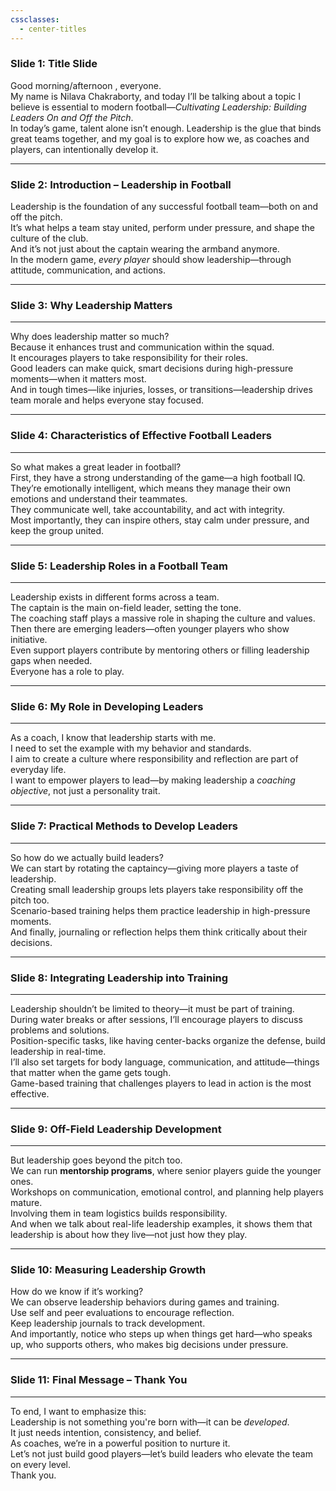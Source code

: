 ```yaml
---
cssclasses:
  - center-titles
---
```

### **Slide 1: Title Slide**

Good morning/afternoon , everyone.  
My name is Nilava Chakraborty, and today I’ll be talking about a topic I believe is essential to modern football—_Cultivating Leadership: Building Leaders On and Off the Pitch_.  
In today’s game, talent alone isn’t enough. Leadership is the glue that binds great teams together, and my goal is to explore how we, as coaches and players, can intentionally develop it.

---

### **Slide 2: Introduction – Leadership in Football**

Leadership is the foundation of any successful football team—both on and off the pitch.  
It’s what helps a team stay united, perform under pressure, and shape the culture of the club.  
And it’s not just about the captain wearing the armband anymore.  
In the modern game, _every player_ should show leadership—through attitude, communication, and actions.

---

### **Slide 3: Why Leadership Matters**

** **  
Why does leadership matter so much?  
Because it enhances trust and communication within the squad.  
It encourages players to take responsibility for their roles.  
Good leaders can make quick, smart decisions during high-pressure moments—when it matters most.  
And in tough times—like injuries, losses, or transitions—leadership drives team morale and helps everyone stay focused.

---

### **Slide 4: Characteristics of Effective Football Leaders**

** **  
So what makes a great leader in football?  
First, they have a strong understanding of the game—a high football IQ.  
They’re emotionally intelligent, which means they manage their own emotions and understand their teammates.  
They communicate well, take accountability, and act with integrity.  
Most importantly, they can inspire others, stay calm under pressure, and keep the group united.

---

### **Slide 5: Leadership Roles in a Football Team**

** **  
Leadership exists in different forms across a team.  
The captain is the main on-field leader, setting the tone.  
The coaching staff plays a massive role in shaping the culture and values.  
Then there are emerging leaders—often younger players who show initiative.  
Even support players contribute by mentoring others or filling leadership gaps when needed.  
Everyone has a role to play.

---

### **Slide 6: My Role in Developing Leaders**

** **  
As a coach, I know that leadership starts with me.  
I need to set the example with my behavior and standards.  
I aim to create a culture where responsibility and reflection are part of everyday life.  
I want to empower players to lead—by making leadership a _coaching objective_, not just a personality trait.

---

### **Slide 7: Practical Methods to Develop Leaders**

** **  
So how do we actually build leaders?  
We can start by rotating the captaincy—giving more players a taste of leadership.  
Creating small leadership groups lets players take responsibility off the pitch too.  
Scenario-based training helps them practice leadership in high-pressure moments.  
And finally, journaling or reflection helps them think critically about their decisions.

---

### **Slide 8: Integrating Leadership into Training**

** **  
Leadership shouldn’t be limited to theory—it must be part of training.  
During water breaks or after sessions, I’ll encourage players to discuss problems and solutions.  
Position-specific tasks, like having center-backs organize the defense, build leadership in real-time.  
I’ll also set targets for body language, communication, and attitude—things that matter when the game gets tough.  
Game-based training that challenges players to lead in action is the most effective.

---

### **Slide 9: Off-Field Leadership Development**

** **  
But leadership goes beyond the pitch too.  
We can run **mentorship programs**, where senior players guide the younger ones.  
Workshops on communication, emotional control, and planning help players mature.  
Involving them in team logistics builds responsibility.  
And when we talk about real-life leadership examples, it shows them that leadership is about how they live—not just how they play.

---

### **Slide 10: Measuring Leadership Growth**


How do we know if it’s working?  
We can observe leadership behaviors during games and training.  
Use self and peer evaluations to encourage reflection.  
Keep leadership journals to track development.  
And importantly, notice who steps up when things get hard—who speaks up, who supports others, who makes big decisions under pressure.

---

### **Slide 11: Final Message – Thank You**

** **  
To end, I want to emphasize this:  
Leadership is not something you're born with—it can be _developed_.  
It just needs intention, consistency, and belief.  
As coaches, we’re in a powerful position to nurture it.  
Let’s not just build good players—let’s build leaders who elevate the team on every level.  
Thank you.